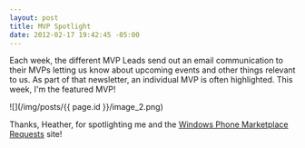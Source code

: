 ```yaml
---
layout: post
title: MVP Spotlight
date: 2012-02-17 19:42:45 -05:00
---
```


Each week, the different MVP Leads send out an email communication to their MVPs letting us know about upcoming events and other things relevant to us. As part of that newsletter, an individual MVP is often highlighted. This week, I'm the featured MVP!

![](/img/posts/{{ page.id }}/image_2.png)

Thanks, Heather, for spotlighting me and the [Windows Phone Marketplace Requests](http://wprequests.uservoice.com/) site!
